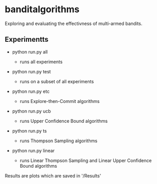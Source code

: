 # banditalgorithms

Exploring and evaluating the effectivness of multi-armed bandits.

## Experimentts

- python run.py all 
  - runs all experiments
- python run.py test
  - runs on a subset of all experiments

- python run.py etc
  - runs Explore-then-Commit algorithms
- python run.py ucb
  - runs Upper Confidence Bound algorithms
- python run.py ts
  - runs Thompson Sampling algorithms 
- python run.py linear
  - runs Linear Thompson Sampling and Linear Upper Confidence Bound algorithms

Results are plots which are saved in '/Results'
